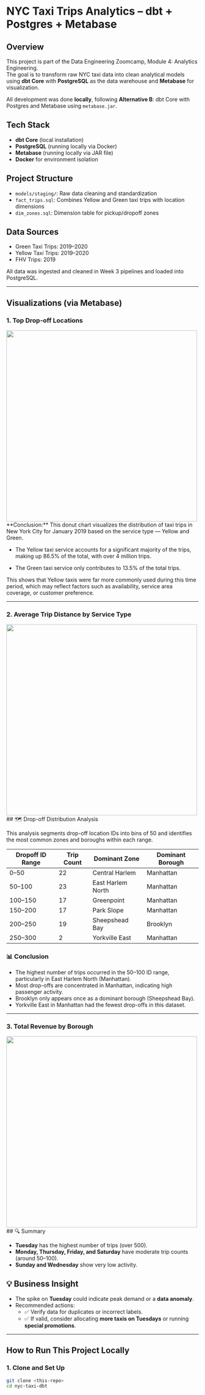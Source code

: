 # NYC Taxi Trips Analytics – dbt + Postgres + Metabase

## Overview

This project is part of the Data Engineering Zoomcamp, Module 4: Analytics Engineering.  
The goal is to transform raw NYC taxi data into clean analytical models using **dbt Core** with **PostgreSQL** as the data warehouse and **Metabase** for visualization.

All development was done **locally**, following **Alternative B**: dbt Core with Postgres and Metabase using `metabase.jar`.

## Tech Stack

- **dbt Core** (local installation)
- **PostgreSQL** (running locally via Docker)
- **Metabase** (running locally via JAR file)
- **Docker** for environment isolation

## Project Structure

- `models/staging/`: Raw data cleaning and standardization
- `fact_trips.sql`: Combines Yellow and Green taxi trips with location dimensions
- `dim_zones.sql`: Dimension table for pickup/dropoff zones

## Data Sources

- Green Taxi Trips: 2019–2020
- Yellow Taxi Trips: 2019–2020
- FHV Trips: 2019

All data was ingested and cleaned in Week 3 pipelines and loaded into PostgreSQL.

---

## Visualizations (via Metabase)

### 1. **Top Drop-off Locations**
<img src="https://github.com/user-attachments/assets/cce21f0f-2a11-48da-9b7e-9c0a5dc62948" width="500" />
**Conclusion:**  
This donut chart visualizes the distribution of taxi trips in New York City for January 2019 based on the service type — Yellow and Green.

- The Yellow taxi service accounts for a significant majority of the trips, making up 86.5% of the total, with over 4 million trips.

- The Green taxi service only contributes to 13.5% of the total trips.

This shows that Yellow taxis were far more commonly used during this time period, which may reflect factors such as availability, service area coverage, or customer preference.

---

### 2. **Average Trip Distance by Service Type**
<img src="https://github.com/user-attachments/assets/07764b77-8305-4d3c-b5c6-4f5ebc43ac7f" width="500" />
## 🗺️ Drop-off Distribution Analysis

This analysis segments drop-off location IDs into bins of 50 and identifies the most common zones and boroughs within each range.

| Dropoff ID Range | Trip Count | Dominant Zone        | Dominant Borough |
|------------------|------------|-----------------------|------------------|
| 0–50             | 22         | Central Harlem        | Manhattan        |
| 50–100           | 23         | East Harlem North     | Manhattan        |
| 100–150          | 17         | Greenpoint            | Manhattan        |
| 150–200          | 17         | Park Slope            | Manhattan        |
| 200–250          | 19         | Sheepshead Bay        | Brooklyn         |
| 250–300          | 2          | Yorkville East        | Manhattan        |

### 📊 Conclusion

- The highest number of trips occurred in the 50–100 ID range, particularly in East Harlem North (Manhattan).
- Most drop-offs are concentrated in Manhattan, indicating high passenger activity.
- Brooklyn only appears once as a dominant borough (Sheepshead Bay).
- Yorkville East in Manhattan had the fewest drop-offs in this dataset.

---

### 3. **Total Revenue by Borough**
<img src="https://github.com/user-attachments/assets/90f04701-0701-41e6-948b-072b0ea6887e" width="500" />
## 🔍 Summary

- **Tuesday** has the highest number of trips (over 500).
- **Monday, Thursday, Friday, and Saturday** have moderate trip counts (around 50–100).
- **Sunday and Wednesday** show very low activity.

## 💡 Business Insight

- The spike on **Tuesday** could indicate peak demand or a **data anomaly**.
- Recommended actions:
  - ✅ Verify data for duplicates or incorrect labels.
  - ✅ If valid, consider allocating **more taxis on Tuesdays** or running **special promotions**.

---

## How to Run This Project Locally

### 1. Clone and Set Up
```bash
git clone <this-repo>
cd nyc-taxi-dbt
